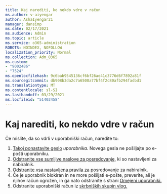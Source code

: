 ```yaml
---
title: Kaj narediti, ko nekdo vdre v račun
ms.author: v-aiyengar
author: AshaIyengar21
manager: dansimp
ms.date: 02/17/2021
ms.audience: Admin
ms.topic: article
ms.service: o365-administration
ROBOTS: NOINDEX, NOFOLLOW
localization_priority: Normal
ms.collection: Adm_O365
ms.custom:
- "9002486"
- "7524"
ms.openlocfilehash: 9c6bab9545136cf6bf26ae41c3776d6f7892a81f
ms.sourcegitcommit: db908b3da2c7a6508a77bf4f2c80afb294fadbd1
ms.translationtype: MT
ms.contentlocale: sl-SI
ms.lasthandoff: 03/29/2021
ms.locfileid: "51402458"
---
```

# <a name="what-to-do-when-an-account-is-hacked"></a>Kaj narediti, ko nekdo vdre v račun

Če mislite, da so vdrli v uporabniški račun, naredite to:

1. [Takoj ponastavite geslo](https://go.microsoft.com/fwlink/?linkid=2103704) *uporabnika.* Novega gesla ne pošiljajte po e-pošti uporabniku.
1. [Odstranite vse sumljive naslove za posredovanje,](https://go.microsoft.com/fwlink/?linkid=2103705) ki so nastavljeni za nabiralnik.
1. [Odstranite vsa nastavljena pravila za](https://go.microsoft.com/fwlink/?linkid=2103706) posredovanje za nabiralnik.
1. Če je uporabnik blokiran in ne more pošiljati e-pošte, preverite, ali je njihov račun ogrožen, in ga nato odstranite s strani [Omejeni uporabniki.](https://go.microsoft.com/fwlink/?linkid=2103706)
1. Odstranite uporabniški račun iz [skrbniških skupin vlog.](https://go.microsoft.com/fwlink/?linkid=2092294)